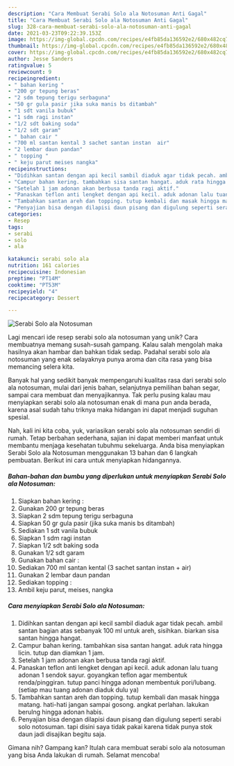 ```yaml
---
description: "Cara Membuat Serabi Solo ala Notosuman Anti Gagal"
title: "Cara Membuat Serabi Solo ala Notosuman Anti Gagal"
slug: 328-cara-membuat-serabi-solo-ala-notosuman-anti-gagal
date: 2021-03-23T09:22:39.153Z
image: https://img-global.cpcdn.com/recipes/e4fb85da136592e2/680x482cq70/serabi-solo-ala-notosuman-foto-resep-utama.jpg
thumbnail: https://img-global.cpcdn.com/recipes/e4fb85da136592e2/680x482cq70/serabi-solo-ala-notosuman-foto-resep-utama.jpg
cover: https://img-global.cpcdn.com/recipes/e4fb85da136592e2/680x482cq70/serabi-solo-ala-notosuman-foto-resep-utama.jpg
author: Jesse Sanders
ratingvalue: 5
reviewcount: 9
recipeingredient:
- " bahan kering "
- "200 gr tepung beras"
- "2 sdm tepung terigu serbaguna"
- "50 gr gula pasir jika suka manis bs ditambah"
- "1 sdt vanila bubuk"
- "1 sdm ragi instan"
- "1/2 sdt baking soda"
- "1/2 sdt garam"
- " bahan cair "
- "700 ml santan kental 3 sachet santan instan  air"
- "2 lembar daun pandan"
- " topping "
- " keju parut meises nangka"
recipeinstructions:
- "Didihkan santan dengan api kecil sambil diaduk agar tidak pecah. ambil santan bagian atas sebanyak 100 ml untuk areh, sisihkan. biarkan sisa santan hingga hangat."
- "Campur bahan kering. tambahkan sisa santan hangat. aduk rata hingga licin. tutup dan diamkan 1 jam."
- "Setelah 1 jam adonan akan berbusa tanda ragi aktif."
- "Panaskan teflon anti lengket dengan api kecil. aduk adonan lalu tuang adonan 1 sendok sayur. goyangkan teflon agar membentuk renda/pinggiran. tutup panci hingga adonan membentuk pori/lubang. (setiap mau tuang adonan diaduk dulu ya)"
- "Tambahkan santan areh dan topping. tutup kembali dan masak hingga matang. hati-hati jangan sampai gosong. angkat perlahan. lakukan berulng hingga adonan habis."
- "Penyajian bisa dengan dilapisi daun pisang dan digulung seperti serabi solo notosuman. tapi disini saya tidak pakai karena tidak punya stok daun jadi disajikan begitu saja."
categories:
- Resep
tags:
- serabi
- solo
- ala

katakunci: serabi solo ala 
nutrition: 161 calories
recipecuisine: Indonesian
preptime: "PT14M"
cooktime: "PT53M"
recipeyield: "4"
recipecategory: Dessert

---
```



![Serabi Solo ala Notosuman](https://img-global.cpcdn.com/recipes/e4fb85da136592e2/680x482cq70/serabi-solo-ala-notosuman-foto-resep-utama.jpg)

Lagi mencari ide resep serabi solo ala notosuman yang unik? Cara membuatnya memang susah-susah gampang. Kalau salah mengolah maka hasilnya akan hambar dan bahkan tidak sedap. Padahal serabi solo ala notosuman yang enak selayaknya punya aroma dan cita rasa yang bisa memancing selera kita.

Banyak hal yang sedikit banyak mempengaruhi kualitas rasa dari serabi solo ala notosuman, mulai dari jenis bahan, selanjutnya pemilihan bahan segar, sampai cara membuat dan menyajikannya. Tak perlu pusing kalau mau menyiapkan serabi solo ala notosuman enak di mana pun anda berada, karena asal sudah tahu triknya maka hidangan ini dapat menjadi suguhan spesial.




Nah, kali ini kita coba, yuk, variasikan serabi solo ala notosuman sendiri di rumah. Tetap berbahan sederhana, sajian ini dapat memberi manfaat untuk membantu menjaga kesehatan tubuhmu sekeluarga. Anda bisa menyiapkan Serabi Solo ala Notosuman menggunakan 13 bahan dan 6 langkah pembuatan. Berikut ini cara untuk menyiapkan hidangannya.

<!--inarticleads1-->

##### Bahan-bahan dan bumbu yang diperlukan untuk menyiapkan Serabi Solo ala Notosuman:

1. Siapkan  bahan kering :
1. Gunakan 200 gr tepung beras
1. Siapkan 2 sdm tepung terigu serbaguna
1. Siapkan 50 gr gula pasir (jika suka manis bs ditambah)
1. Sediakan 1 sdt vanila bubuk
1. Siapkan 1 sdm ragi instan
1. Siapkan 1/2 sdt baking soda
1. Gunakan 1/2 sdt garam
1. Gunakan  bahan cair :
1. Sediakan 700 ml santan kental (3 sachet santan instan + air)
1. Gunakan 2 lembar daun pandan
1. Sediakan  topping :
1. Ambil  keju parut, meises, nangka




<!--inarticleads2-->

##### Cara menyiapkan Serabi Solo ala Notosuman:

1. Didihkan santan dengan api kecil sambil diaduk agar tidak pecah. ambil santan bagian atas sebanyak 100 ml untuk areh, sisihkan. biarkan sisa santan hingga hangat.
1. Campur bahan kering. tambahkan sisa santan hangat. aduk rata hingga licin. tutup dan diamkan 1 jam.
1. Setelah 1 jam adonan akan berbusa tanda ragi aktif.
1. Panaskan teflon anti lengket dengan api kecil. aduk adonan lalu tuang adonan 1 sendok sayur. goyangkan teflon agar membentuk renda/pinggiran. tutup panci hingga adonan membentuk pori/lubang. (setiap mau tuang adonan diaduk dulu ya)
1. Tambahkan santan areh dan topping. tutup kembali dan masak hingga matang. hati-hati jangan sampai gosong. angkat perlahan. lakukan berulng hingga adonan habis.
1. Penyajian bisa dengan dilapisi daun pisang dan digulung seperti serabi solo notosuman. tapi disini saya tidak pakai karena tidak punya stok daun jadi disajikan begitu saja.




Gimana nih? Gampang kan? Itulah cara membuat serabi solo ala notosuman yang bisa Anda lakukan di rumah. Selamat mencoba!
